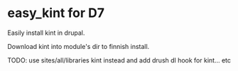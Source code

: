 # easy_kint for D7
Easily install kint in drupal.

Download kint into module's dir to finnish install.

TODO: use sites/all/libraries kint instead and add drush dl hook for kint... etc

